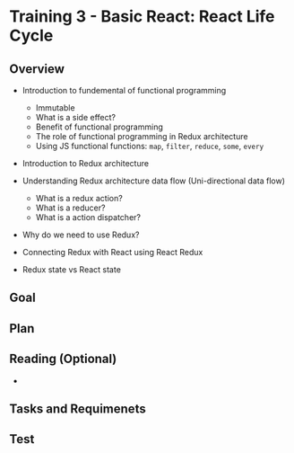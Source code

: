 # Training 3 - Basic React: React Life Cycle

## Overview
- Introduction to fundemental of functional programming
  - Immutable
  - What is a side effect?
  - Benefit of functional programming
  - The role of functional programming in Redux architecture
  - Using JS functional functions: `map`, `filter`, `reduce`, `some`, `every`

- Introduction to Redux architecture
- Understanding Redux architecture data flow (Uni-directional data flow)
  - What is a redux action?
  - What is a reducer?
  - What is a action dispatcher?
- Why do we need to use Redux?
- Connecting Redux with React using React Redux
- Redux state vs React state

## Goal


## Plan


## Reading (Optional)
- 

## Tasks and Requimenets


## Test
